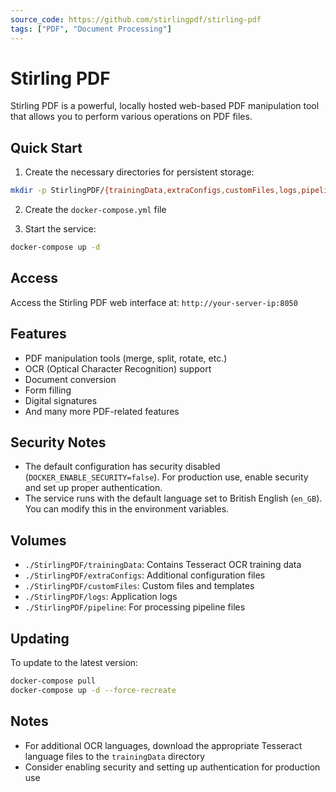```yaml
---
source_code: https://github.com/stirlingpdf/stirling-pdf
tags: ["PDF", "Document Processing"]
---
```


# Stirling PDF

Stirling PDF is a powerful, locally hosted web-based PDF manipulation tool that allows you to perform various operations on PDF files.

## Quick Start

1. Create the necessary directories for persistent storage:

```bash
mkdir -p StirlingPDF/{trainingData,extraConfigs,customFiles,logs,pipeline}
```

2. Create the `docker-compose.yml` file


3. Start the service:

```bash
docker-compose up -d
```

## Access

Access the Stirling PDF web interface at: `http://your-server-ip:8050`

## Features

- PDF manipulation tools (merge, split, rotate, etc.)
- OCR (Optical Character Recognition) support
- Document conversion
- Form filling
- Digital signatures
- And many more PDF-related features

## Security Notes

- The default configuration has security disabled (`DOCKER_ENABLE_SECURITY=false`). For production use, enable security and set up proper authentication.
- The service runs with the default language set to British English (`en_GB`). You can modify this in the environment variables.

## Volumes

- `./StirlingPDF/trainingData`: Contains Tesseract OCR training data
- `./StirlingPDF/extraConfigs`: Additional configuration files
- `./StirlingPDF/customFiles`: Custom files and templates
- `./StirlingPDF/logs`: Application logs
- `./StirlingPDF/pipeline`: For processing pipeline files

## Updating

To update to the latest version:
```bash
docker-compose pull
docker-compose up -d --force-recreate
```

## Notes

- For additional OCR languages, download the appropriate Tesseract language files to the `trainingData` directory
- Consider enabling security and setting up authentication for production use